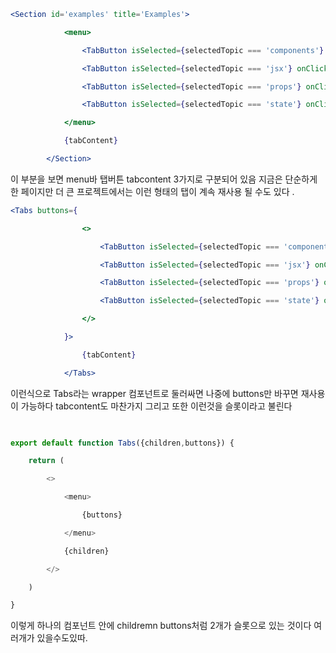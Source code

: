 ```jsx
<Section id='examples' title='Examples'>

            <menu>

                <TabButton isSelected={selectedTopic === 'components'} onClick={() => handleSelect('components')}>Components</TabButton>

                <TabButton isSelected={selectedTopic === 'jsx'} onClick={() => handleSelect('jsx')}>JSX</TabButton>

                <TabButton isSelected={selectedTopic === 'props'} onClick={() => handleSelect('props')}>Props</TabButton>

                <TabButton isSelected={selectedTopic === 'state'} onClick={() => handleSelect('state')}>State</TabButton>

            </menu>

            {tabContent}

        </Section>
```

 이 부분을 보면 menu바 탭버튼 tabcontent 3가지로 구분되어 있음 
 지금은 단순하게  한 페이지만 더 큰 프로젝트에서는 이런 형태의 탭이 계속 재사용 될 수도 있다 . 
 ```jsx
 <Tabs buttons={

                <>

                    <TabButton isSelected={selectedTopic === 'components'} onClick={() => handleSelect('components')}>Components</TabButton>

                    <TabButton isSelected={selectedTopic === 'jsx'} onClick={() => handleSelect('jsx')}>JSX</TabButton>

                    <TabButton isSelected={selectedTopic === 'props'} onClick={() => handleSelect('props')}>Props</TabButton>

                    <TabButton isSelected={selectedTopic === 'state'} onClick={() => handleSelect('state')}>State</TabButton>

                </>

            }>

                {tabContent}

            </Tabs>
```

이런식으로  Tabs라는 wrapper 컴포넌트로 둘러싸면 나중에 buttons만 바꾸면 재사용이 가능하다
tabcontent도 마찬가지
그리고 또한 이런것을 슬롯이라고 불린다 

```jsx
  

export default function Tabs({children,buttons}) {

    return (

        <>

            <menu>

                {buttons}

            </menu>

            {children}

        </>

    )

}
```

이렇게 하나의 컴포넌트 안에 childremn buttons처럼 2개가 슬롯으로 있는 것이다 
여러개가 있을수도있따.

